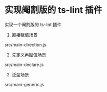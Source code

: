 # 实现阉割版的 ts-lint 插件

实现一个阉割版的 ts-lint 插件

1. 直接赋值场景

src/main-direction.js

2. 先定义再赋值场景

src/main-declare.js

2. 泛型场景

src/main-generic.js